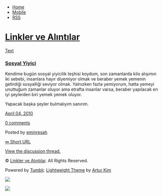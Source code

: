 -   [Home](/)
-   [Mobile](/mobile)
-   [RSS](http://eminresah.tumblr.com/rss)

[Linkler ve Alıntılar](/)
=========================

[Text](http://eminresah.tumblr.com/post/494370894/sosyal-yiyici)

### [Sosyal Yiyici](http://eminresah.tumblr.com/post/494370894/sosyal-yiyici)

Kendime bugün sosyal yiyicilik teşhisi koydum, son zamanlarda kilo
alışımın iki sebebi, insanlara hayır diyemiyor olmak ve beraber yemek
yemenin getirdiği sosyalliği seviyor olmak. Yalnızken fazla yemiyorum,
hatta yemeyi unuttuğum zamanlar oluyor ama etrafta insanlar varsa,
beraber yapılacak en iyi şeylerden biri yemek yemek oluyor.

Yapacak başka şeyler bulmalıyım sanırım.

[April 04,
2010](http://eminresah.tumblr.com/post/494370894/sosyal-yiyici)

[0
comments](http://eminresah.tumblr.com/post/494370894/sosyal-yiyici#disqus_thread)

Posted by [eminresah](http://eminresah.tumblr.com/)

[∞ Short URL](http://tmblr.co/ZWS1OyTTu1E)

[View the discussion thread.](http://erblog.disqus.com/?url=ref)

© [Linkler ve Alıntılar](/). All Rights Reserved.

Powered by [Tumblr](http://tumblr.com). [Lightweight
Theme](http://www.tumblr.com/theme/10820) by [Artur
Kim](http://arturkim.com)

![](https://px.srvcs.tumblr.com/impixu?T=1434918940&J=eyJ0eXBlIjoidXJsIiwidXJsIjoiaHR0cDpcL1wvZW1pbnJlc2FoLnR1bWJsci5jb21cL3Bvc3RcLzQ5NDM3MDg5NFwvc29zeWFsLXlpeWljaSIsInJlcXR5cGUiOjAsInJvdXRlIjoiXC9wb3N0XC86aWRcLzpzdW1tYXJ5Iiwibm9zY3JpcHQiOjF9&U=PMFNAOIBOF&K=020bcf8c4d80b28964c7846d33ab42166e0f89b9cc94ca31669472a142640f68&R=)

![](https://px.srvcs.tumblr.com/impixu?T=1434918940&J=eyJ0eXBlIjoicG9zdCIsInVybCI6Imh0dHA6XC9cL2VtaW5yZXNhaC50dW1ibHIuY29tXC9wb3N0XC80OTQzNzA4OTRcL3Nvc3lhbC15aXlpY2kiLCJyZXF0eXBlIjowLCJyb3V0ZSI6IlwvcG9zdFwvOmlkXC86c3VtbWFyeSIsInBvc3RzIjpbeyJwb3N0aWQiOiI0OTQzNzA4OTQiLCJibG9naWQiOiIzNjQ4MDI4Iiwic291cmNlIjozM31dLCJub3NjcmlwdCI6MX0=&U=AFBGHBINDF&K=e73fe61d12c51177263d891028473ecfe6c0a4824206fbdad2a1cd513d304f1e&R=)

